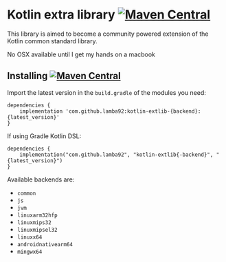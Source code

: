 # Kotlin extra library [![Maven Central](https://img.shields.io/maven-central/v/com.github.lamba92/kotlin-extlib-common.svg?label=Maven%20Central)](https://search.maven.org/search?q=g:%22com.github.lamba92%22%20AND%20a:%22kotlin-extlib-common%22)
This library is aimed to become a community powered extension of the Kotlin common standard library. 

No OSX available until I get my hands on a macbook

## Installing  [![Maven Central](https://img.shields.io/maven-central/v/com.github.lamba92/kotlin-extlib-common.svg?label=Maven%20Central)](https://search.maven.org/search?q=g:%22com.github.lamba92%22%20AND%20a:%22kotlin-extlib-common%22)

Import the latest version in the `build.gradle` of the modules you need:

```
dependencies {
    implementation 'com.github.lamba92:kotlin-extlib-{backend}:{latest_version}'
}
```

If using Gradle Kotlin DSL:
```
dependencies {
    implementation("com.github.lamba92", "kotlin-extlib{-backend}", "{latest_version}")
}
```

Available backends are:
- `common`
- `js`
- `jvm`
- `linuxarm32hfp`
- `linuxmips32`
- `linuxmipsel32`
- `linuxx64`
- `androidnativearm64`
- `mingwx64`

